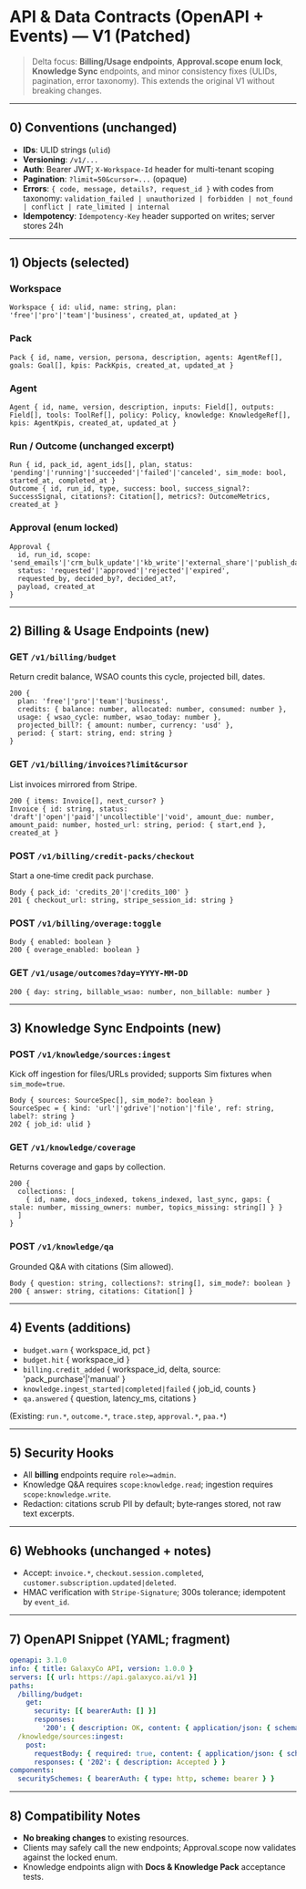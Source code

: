 # API & Data Contracts (OpenAPI + Events) — V1 (Patched)

> Delta focus: **Billing/Usage endpoints**, **Approval.scope enum lock**, **Knowledge Sync** endpoints, and minor consistency fixes (ULIDs, pagination, error taxonomy). This extends the original V1 without breaking changes.

---

## 0) Conventions (unchanged)
- **IDs**: ULID strings (`ulid`)
- **Versioning**: `/v1/...`
- **Auth**: Bearer JWT; `X-Workspace-Id` header for multi-tenant scoping
- **Pagination**: `?limit=50&cursor=...` (opaque)
- **Errors**: `{ code, message, details?, request_id }` with codes from taxonomy: `validation_failed | unauthorized | forbidden | not_found | conflict | rate_limited | internal`
- **Idempotency**: `Idempotency-Key` header supported on writes; server stores 24h

---

## 1) Objects (selected)

### Workspace
```
Workspace { id: ulid, name: string, plan: 'free'|'pro'|'team'|'business', created_at, updated_at }
```

### Pack
```
Pack { id, name, version, persona, description, agents: AgentRef[], goals: Goal[], kpis: PackKpis, created_at, updated_at }
```

### Agent
```
Agent { id, name, version, description, inputs: Field[], outputs: Field[], tools: ToolRef[], policy: Policy, knowledge: KnowledgeRef[], kpis: AgentKpis, created_at, updated_at }
```

### Run / Outcome (unchanged excerpt)
```
Run { id, pack_id, agent_ids[], plan, status: 'pending'|'running'|'succeeded'|'failed'|'canceled', sim_mode: bool, started_at, completed_at }
Outcome { id, run_id, type, success: bool, success_signal?: SuccessSignal, citations?: Citation[], metrics?: OutcomeMetrics, created_at }
```

### Approval (enum locked)
```
Approval {
  id, run_id, scope: 'send_emails'|'crm_bulk_update'|'kb_write'|'external_share'|'publish_dashboard'|'file_delete',
  status: 'requested'|'approved'|'rejected'|'expired',
  requested_by, decided_by?, decided_at?,
  payload, created_at
}
```

---

## 2) Billing & Usage Endpoints (new)

### GET `/v1/billing/budget`
Return credit balance, WSAO counts this cycle, projected bill, dates.
```
200 {
  plan: 'free'|'pro'|'team'|'business',
  credits: { balance: number, allocated: number, consumed: number },
  usage: { wsao_cycle: number, wsao_today: number },
  projected_bill?: { amount: number, currency: 'usd' },
  period: { start: string, end: string }
}
```

### GET `/v1/billing/invoices?limit&cursor`
List invoices mirrored from Stripe.
```
200 { items: Invoice[], next_cursor? }
Invoice { id: string, status: 'draft'|'open'|'paid'|'uncollectible'|'void', amount_due: number, amount_paid: number, hosted_url: string, period: { start,end }, created_at }
```

### POST `/v1/billing/credit-packs/checkout`
Start a one‑time credit pack purchase.
```
Body { pack_id: 'credits_20'|'credits_100' }
201 { checkout_url: string, stripe_session_id: string }
```

### POST `/v1/billing/overage:toggle`
```
Body { enabled: boolean }
200 { overage_enabled: boolean }
```

### GET `/v1/usage/outcomes?day=YYYY-MM-DD`
```
200 { day: string, billable_wsao: number, non_billable: number }
```

---

## 3) Knowledge Sync Endpoints (new)

### POST `/v1/knowledge/sources:ingest`
Kick off ingestion for files/URLs provided; supports Sim fixtures when `sim_mode=true`.
```
Body { sources: SourceSpec[], sim_mode?: boolean }
SourceSpec = { kind: 'url'|'gdrive'|'notion'|'file', ref: string, label?: string }
202 { job_id: ulid }
```

### GET `/v1/knowledge/coverage`
Returns coverage and gaps by collection.
```
200 {
  collections: [
    { id, name, docs_indexed, tokens_indexed, last_sync, gaps: { stale: number, missing_owners: number, topics_missing: string[] } }
  ]
}
```

### POST `/v1/knowledge/qa`
Grounded Q&A with citations (Sim allowed).
```
Body { question: string, collections?: string[], sim_mode?: boolean }
200 { answer: string, citations: Citation[] }
```

---

## 4) Events (additions)

- `budget.warn` { workspace_id, pct }
- `budget.hit` { workspace_id }
- `billing.credit_added` { workspace_id, delta, source: 'pack_purchase'|'manual' }
- `knowledge.ingest_started|completed|failed` { job_id, counts }
- `qa.answered` { question, latency_ms, citations }

(Existing: `run.*`, `outcome.*`, `trace.step`, `approval.*`, `paa.*`)

---

## 5) Security Hooks
- All **billing** endpoints require `role>=admin`.
- Knowledge Q&A requires `scope:knowledge.read`; ingestion requires `scope:knowledge.write`.
- Redaction: citations scrub PII by default; byte‑ranges stored, not raw text excerpts.

---

## 6) Webhooks (unchanged + notes)
- Accept: `invoice.*`, `checkout.session.completed`, `customer.subscription.updated|deleted`.
- HMAC verification with `Stripe-Signature`; 300s tolerance; idempotent by `event_id`.

---

## 7) OpenAPI Snippet (YAML; fragment)
```yaml
openapi: 3.1.0
info: { title: GalaxyCo API, version: 1.0.0 }
servers: [{ url: https://api.galaxyco.ai/v1 }]
paths:
  /billing/budget:
    get:
      security: [{ bearerAuth: [] }]
      responses:
        '200': { description: OK, content: { application/json: { schema: { $ref: '#/components/schemas/Budget' } } } }
  /knowledge/sources:ingest:
    post:
      requestBody: { required: true, content: { application/json: { schema: { $ref: '#/components/schemas/IngestRequest' } } } }
      responses: { '202': { description: Accepted } }
components:
  securitySchemes: { bearerAuth: { type: http, scheme: bearer } }
```

---

## 8) Compatibility Notes
- **No breaking changes** to existing resources.
- Clients may safely call the new endpoints; Approval.scope now validates against the locked enum.
- Knowledge endpoints align with **Docs & Knowledge Pack** acceptance tests.

